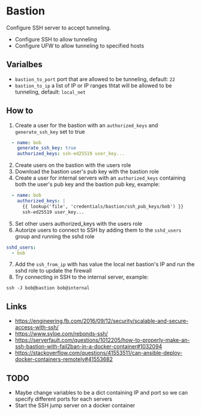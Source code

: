# Bastion

Configure SSH server to accept tunneling.

- Configure SSH to allow tunneling
- Configure UFW to allow tunneling to specified hosts

## Varialbes

- `bastion_to_port` port that are allowed to be tunneling, default: `22`
- `bastion_to_ip` a list of IP or IP ranges thtat will be allowed to be tunneling, default: `local_net`

## How to

1. Create a user for the bastion with an `authorized_keys` and `generate_ssh_key` set to true

```yaml
  - name: bob
    generate_ssh_key: true
    authorized_keys: ssh-ed25519 user_key...
```

2. Create users on the bastion with the users role
3. Download the bastion user's pub key with the bastion role
4. Create a user for internal servers with an `authorized_keys` containing both the user's pub key and the bastion pub key, example:

```yaml
  - name: bob
    authorized_keys: |
      {{ lookup('file', 'credentials/bastion/ssh_pub_keys/bob') }}
      ssh-ed25519 user_key...
```

5. Set other users authorized_keys with the users role
6. Autorize users to connect to SSH by adding them to the `sshd_users` group and running the sshd role

```yaml
sshd_users:
  - bob
```

7. Add the `ssh_from_ip` with has value the local net bastion's IP and run the sshd role to update the firewall
8. Try connecting in SSH to the internal server, example:

```
ssh -J bob@bastion bob@internal
```

## Links

- https://engineering.fb.com/2016/09/12/security/scalable-and-secure-access-with-ssh/
- https://www.syloe.com/rebonds-ssh/
- https://serverfault.com/questions/1012205/how-to-properly-make-an-ssh-bastion-with-fail2ban-in-a-docker-container#1032094
- https://stackoverflow.com/questions/41553511/can-ansible-deploy-docker-containers-remotely#41553682

## TODO

- Maybe change variables to be a dict containing IP and port so we can specify different ports for each servers
- Start the SSH jump server on a docker container
